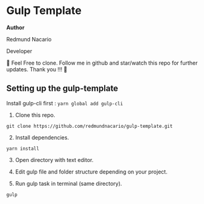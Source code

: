 # Gulp Template

**Author**

Redmund Nacario

Developer


🚀 Feel Free to clone. Follow me in github and star/watch this repo for
further updates. Thank you !!! 🚀


## Setting up the gulp-template
Install gulp-cli first : `yarn global add gulp-cli`

1. Clone this repo.
```
git clone https://github.com/redmundnacario/gulp-template.git
```

2. Install dependencies.
```
yarn install
```

3. Open directory with text editor.

4. Edit gulp file and folder structure depending on your project.
   
5. Run gulp task in terminal (same directory).
```
gulp
```
